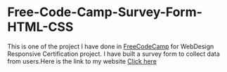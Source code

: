 # Free-Code-Camp-Survey-Form-HTML-CSS
This is one of the project I have done in [FreeCodeCamp](https://www.freecodecamp.org/) for WebDesign Responsive Certification project.
I have built a survey form to collect data from users.Here is the link to my website [Click here](https://abishekjames.github.io/Free-Code-Camp-Survey-Form-HTML-CSS/)
